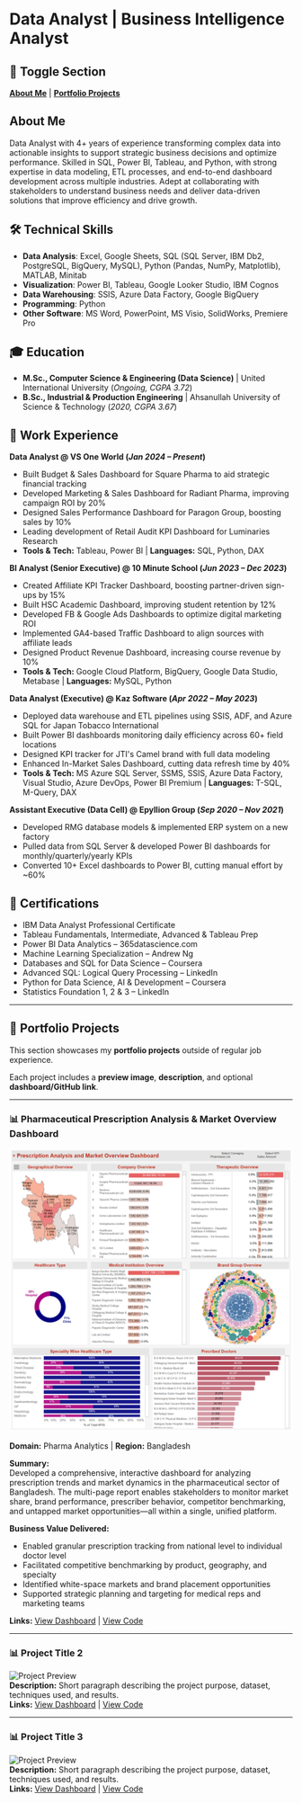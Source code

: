 # Data Analyst | Business Intelligence Analyst

## 🔀 Toggle Section
[**About Me**](#about-me) | [**Portfolio Projects**](#portfolio-projects)

## About Me
Data Analyst with 4+ years of experience transforming complex data into actionable insights to support strategic business decisions and optimize performance. Skilled in SQL, Power BI, Tableau, and Python, with strong expertise in data modeling, ETL processes, and end-to-end dashboard development across multiple industries. Adept at collaborating with stakeholders to understand business needs and deliver data-driven solutions that improve efficiency and drive growth.

## 🛠️ Technical Skills
- **Data Analysis**: Excel, Google Sheets, SQL (SQL Server, IBM Db2, PostgreSQL, BigQuery, MySQL), Python (Pandas, NumPy, Matplotlib), MATLAB, Minitab  
- **Visualization**: Power BI, Tableau, Google Looker Studio, IBM Cognos  
- **Data Warehousing**: SSIS, Azure Data Factory, Google BigQuery  
- **Programming**: Python  
- **Other Software**: MS Word, PowerPoint, MS Visio, SolidWorks, Premiere Pro  

## 🎓 Education
- **M.Sc., Computer Science & Engineering (Data Science)** | United International University (_Ongoing, CGPA 3.72_)  
- **B.Sc., Industrial & Production Engineering** | Ahsanullah University of Science & Technology (_2020, CGPA 3.67_)  

## 💼 Work Experience

**Data Analyst @ VS One World (_Jan 2024 – Present_)**  
- Built Budget & Sales Dashboard for Square Pharma to aid strategic financial tracking  
- Developed Marketing & Sales Dashboard for Radiant Pharma, improving campaign ROI by 20%  
- Designed Sales Performance Dashboard for Paragon Group, boosting sales by 10%  
- Leading development of Retail Audit KPI Dashboard for Luminaries Research  
- **Tools & Tech:** Tableau, Power BI | **Languages:** SQL, Python, DAX  

**BI Analyst (Senior Executive) @ 10 Minute School (_Jun 2023 – Dec 2023_)**  
- Created Affiliate KPI Tracker Dashboard, boosting partner-driven sign-ups by 15%  
- Built HSC Academic Dashboard, improving student retention by 12%  
- Developed FB & Google Ads Dashboards to optimize digital marketing ROI  
- Implemented GA4-based Traffic Dashboard to align sources with affiliate leads  
- Designed Product Revenue Dashboard, increasing course revenue by 10%  
- **Tools & Tech:** Google Cloud Platform, BigQuery, Google Data Studio, Metabase | **Languages:** MySQL, Python  

**Data Analyst (Executive) @ Kaz Software (_Apr 2022 – May 2023_)**  
- Deployed data warehouse and ETL pipelines using SSIS, ADF, and Azure SQL for Japan Tobacco International  
- Built Power BI dashboards monitoring daily efficiency across 60+ field locations  
- Designed KPI tracker for JTI's Camel brand with full data modeling  
- Enhanced In-Market Sales Dashboard, cutting data refresh time by 40%  
- **Tools & Tech:** MS Azure SQL Server, SSMS, SSIS, Azure Data Factory, Visual Studio, Azure DevOps, Power BI Premium | **Languages:** T-SQL, M-Query, DAX  

**Assistant Executive (Data Cell) @ Epyllion Group (_Sep 2020 – Nov 2021_)**  
- Developed RMG database models & implemented ERP system on a new factory  
- Pulled data from SQL Server & developed Power BI dashboards for monthly/quarterly/yearly KPIs  
- Converted 10+ Excel dashboards to Power BI, cutting manual effort by ~60%  

## 📜 Certifications
- IBM Data Analyst Professional Certificate  
- Tableau Fundamentals, Intermediate, Advanced & Tableau Prep  
- Power BI Data Analytics – 365datascience.com  
- Machine Learning Specialization – Andrew Ng  
- Databases and SQL for Data Science – Coursera  
- Advanced SQL: Logical Query Processing – LinkedIn  
- Python for Data Science, AI & Development – Coursera  
- Statistics Foundation 1, 2 & 3 – LinkedIn  

---

## 📂 Portfolio Projects  

This section showcases my **portfolio projects** outside of regular job experience.  

Each project includes a **preview image**, **description**, and optional **dashboard/GitHub link**.  

---

### 📊 Pharmaceutical Prescription Analysis & Market Overview Dashboard  
![Project Preview](images/Analysis.png)  

**Domain:** Pharma Analytics | **Region:** Bangladesh  

**Summary:**  
Developed a comprehensive, interactive dashboard for analyzing prescription trends and market dynamics in the pharmaceutical sector of Bangladesh. The multi-page report enables stakeholders to monitor market share, brand performance, prescriber behavior, competitor benchmarking, and untapped market opportunities—all within a single, unified platform.  

**Business Value Delivered:**  
- Enabled granular prescription tracking from national level to individual doctor level  
- Facilitated competitive benchmarking by product, geography, and specialty  
- Identified white-space markets and brand placement opportunities  
- Supported strategic planning and targeting for medical reps and marketing teams  

**Links:** [View Dashboard](https://tinyurl.com/y7n376yy) | [View Code](github_repo_link_here)  

---

### 📊 Project Title 2  
![Project Preview](image_link_here)  
**Description:** Short paragraph describing the project purpose, dataset, techniques used, and results.  
**Links:** [View Dashboard](dashboard_link_here) | [View Code](github_repo_link_here)  

---

### 📊 Project Title 3  
![Project Preview](image_link_here)  
**Description:** Short paragraph describing the project purpose, dataset, techniques used, and results.  
**Links:** [View Dashboard](dashboard_link_here) | [View Code](github_repo_link_here)  
